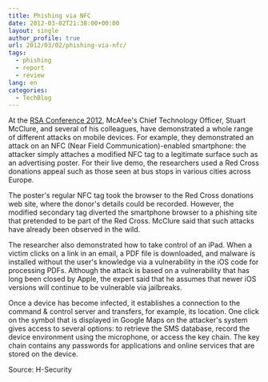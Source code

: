 ```yaml
---
title: Phishing via NFC
date: 2012-03-02T21:38:00+00:00
layout: single
author_profile: true
url: 2012/03/02/phishing-via-nfc/
tags:
  - phishing
  - report
  - review
lang: en
categories: 
  - TechBlog
---
```

At the [RSA Conference 2012](http://www.rsaconference.com/events/2012/usa/mightier.htm), McAfee's Chief Technology Officer, Stuart McClure, and several of his colleagues, have demonstrated a whole range of different attacks on mobile devices. For example, they demonstrated an attack on an NFC (Near Field Communication)-enabled smartphone: the attacker simply attaches a modified NFC tag to a legitimate surface such as an advertising poster. For their live demo, the researchers used a Red Cross donations appeal such as those seen at bus stops in various cities across Europe. 

The poster's regular NFC tag took the browser to the Red Cross donations web site, where the donor's details could be recorded. However, the modified secondary tag diverted the smartphone browser to a phishing site that pretended to be part of the Red Cross. McClure said that such attacks have already been observed in the wild. 

The researcher also demonstrated how to take control of an iPad. When a victim clicks on a link in an email, a PDF file is downloaded, and malware is installed without the user's knowledge via a vulnerability in the iOS code for processing PDFs. Although the attack is based on a vulnerability that has long been closed by Apple, the expert said that he assumes that newer iOS versions will continue to be vulnerable via jailbreaks. 

Once a device has become infected, it establishes a connection to the command & control server and transfers, for example, its location. One click on the symbol that is displayed in Google Maps on the attacker's system gives access to several options: to retrieve the SMS database, record the device environment using the microphone, or access the key chain. The key chain contains any passwords for applications and online services that are stored on the device. 

Source: H-Security